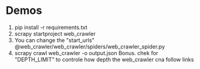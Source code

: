 # Demos

1. pip install -r requirements.txt
2. scrapy startproject web_crawler
3. You can change the "start_urls" @web_crawler/web_crawler/spiders/web_crawler_spider.py
4. scrapy crawl web_crawler -o output.json
Bonus. chek for "DEPTH_LIMIT" to controle how depth the web_crawler cna follow links 
